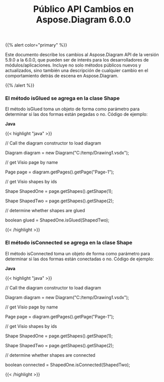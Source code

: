 ﻿---
title: Público API Cambios en Aspose.Diagram 6.0.0
type: docs
weight: 50
url: /es/java/public-api-changes-in-aspose-diagram-6-0-0/
---
{{% alert color="primary" %}} 

Este documento describe los cambios al Aspose.Diagram API de la versión 5.9.0 a la 6.0.0, que pueden ser de interés para los desarrolladores de módulos/aplicaciones. Incluye no solo métodos públicos nuevos y actualizados, sino también una descripción de cualquier cambio en el comportamiento detrás de escena en Aspose.Diagram.

{{% /alert %}} 
### **El método isGlued se agrega en la clase Shape**
El método isGlued toma un objeto de forma como parámetro para determinar si las dos formas están pegadas o no.
Código de ejemplo:

**Java**

{{< highlight "java" >}}

 // Call the diagram constructor to load diagram

Diagram diagram = new Diagram("C:/temp/Drawing1.vsdx");

// get Visio page by name

Page page = diagram.getPages().getPage("Page-1");

// get Visio shapes by ids

Shape ShapedOne = page.getShapes().getShape(1);

Shape ShapedTwo = page.getShapes().getShape(2);

// determine whether shapes are glued

boolean glued = ShapedOne.isGlued(ShapedTwo);

{{< /highlight >}}
### **El método isConnected se agrega en la clase Shape**
El método isConnected toma un objeto de forma como parámetro para determinar si las dos formas están conectadas o no.
Código de ejemplo:

**Java**

{{< highlight "java" >}}

 // Call the diagram constructor to load diagram

Diagram diagram = new Diagram("C:/temp/Drawing1.vsdx");

// get Visio page by name

Page page = diagram.getPages().getPage("Page-1");

// get Visio shapes by ids

Shape ShapedOne = page.getShapes().getShape(1);

Shape ShapedTwo = page.getShapes().getShape(2);

// determine whether shapes are connected

boolean connected = ShapedOne.isConnected(ShapedTwo);

{{< /highlight >}}
